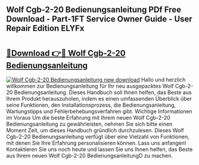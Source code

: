## Wolf Cgb-2-20 Bedienungsanleitung PDf Free Download - Part-1FT Service Owner Guide - User Repair Edition ELYFx

# <h2><a href="http://df5u0o.blite.top/?on=Wolf+Cgb-2-20+Bedienungsanleitung">🔗Download 👉🔴 Wolf Cgb-2-20 Bedienungsanleitung</a></h2>

[![Wolf Cgb-2-20 Bedienungsanleitung new download](https://i.imgur.com/lujVjoI.png)](http://df5u0o.blite.top/?on=Wolf+Cgb-2-20+Bedienungsanleitung)
Hallo und herzlich willkommen zur Bedienungsanleitung für Ihr neu ausgepacktes Wolf Cgb-2-20 Bedienungsanleitung. Dieses Handbuch soll Ihnen helfen, das Beste aus Ihrem Produkt herauszuholen, indem es einen umfassenden Überblick über seine Funktionen, den Installationsprozess, die Bedienungsanleitung, Wartungstipps und Fehlerbehebungsverfahren gibt. Wichtige Informationen im Voraus Um die beste Erfahrung mit Ihrem neuen Wolf Cgb-2-20 Bedienungsanleitung zu gewährleisten, nehmen Sie sich bitte einen Moment Zeit, um dieses Handbuch gründlich durchzulesen. Dieses Wolf Cgb-2-20 Bedienungsanleitung verfügt über eine Vielzahl von Funktionen, mit denen Sie Ihre Erfahrung personalisieren können. Lass uns anfangen! Kontaktieren Sie uns noch heute und lassen Sie uns Ihnen helfen, das Beste aus Ihrem neuen Wolf Cgb-2-20 BedienungsanleitungD zu machen.
